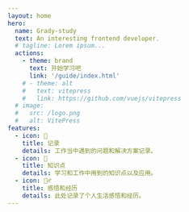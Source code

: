 ```yaml
---
layout: home
hero:
  name: Grady-study
  text: An interesting frontend developer.
  # tagline: Lorem ipsum...
  actions:
    - theme: brand
      text: 开始学习吧
      link: '/guide/index.html'
    # - theme: alt
    #   text: vitepress
    #   link: https://github.com/vuejs/vitepress
  # image:
  #   src: /logo.png
  #   alt: VitePress
features:
  - icon: 📝
    title: 记录
    details: 工作当中遇到的问题和解决方案记录。
  - icon: 📖
    title: 知识点
    details: 学习和工作中用到的知识点以及应用。
  - icon: 🧘‍♂️
    title: 感悟和经历
    details: 此处记录了个人生活感悟和经历。
---
```


<style>
.VPHome .VPHero{
  display: flex;
  justify-content: center;
  align-items: center;

}
.VPHero .actions {
  display: flex;
  justify-content: 'center';
  align-items: center
}
.VPHero  .main .text{

}
</style>